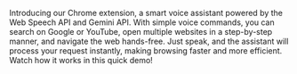 Introducing our Chrome extension, a smart voice assistant powered by the Web Speech API and Gemini API. With simple voice commands, you can search on Google or YouTube, open multiple websites in a step-by-step manner, and navigate the web hands-free. Just speak, and the assistant will process your request instantly, making browsing faster and more efficient. Watch how it works in this quick demo!
